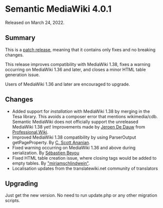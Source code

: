 # Semantic MediaWiki 4.0.1

Released on March 24, 2022.

## Summary

This is a [patch release](../RELEASE-POLICY.md), meaning that it contains only fixes and no breaking changes.

This release improves compatibility with MediaWiki 1.38, fixes a warning occurring on MediaWiki 1.36 and later, and
closes a minor HTML table generation issue.

Users of MediaWiki 1.36 and later are encouraged to upgrade.

## Changes

* Added support for _installation_ with MediaWiki 1.38 by merging in the Tesa library. This avoids a composer error
  that mentions wikimedia/cdb. Semantic MediaWiki does not officially support the unreleased MediaWiki 1.38 yet! Improvements
  made by [Jeroen De Dauw](https://entropywins.wtf/) from [Professional.Wiki](https://professional.wiki/).
* Improved MediaWiki 1.38 compatibility by using ParserOutput getPageProperty. By [C. Scott Ananian](https://github.com/cscott).
* Fixed warning occurring on MediaWiki 1.36 and above during serialization. By [Sébastien Beyou](https://github.com/Seb35)
* Fixed HTML table creation issue, where closing tags would be added to empty tables. By ["miriamschlindwein"](https://github.com/miriamschlindwein).
* Localisation updates from the translatewiki.net community of translators

## Upgrading

Just get the new version. No need to run update.php or any other migration scripts.
